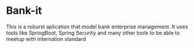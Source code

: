# Bank-it
This is a roburst aplication that model bank enterprise management.
It uses tools like SpringBoot, Spring Security and many other tools to be able to meetup with internation standard
